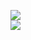 [![](https://img.shields.io/badge/Made%20With-Github%20Spray-lightgrey.svg?style=for-the-badge&logo=github)](https://github.com/Annihil/github-spray#3030)  
[![](https://i.imgur.com/2DrTn0Z.gif)](https://github.com/Annihil/github-spray)